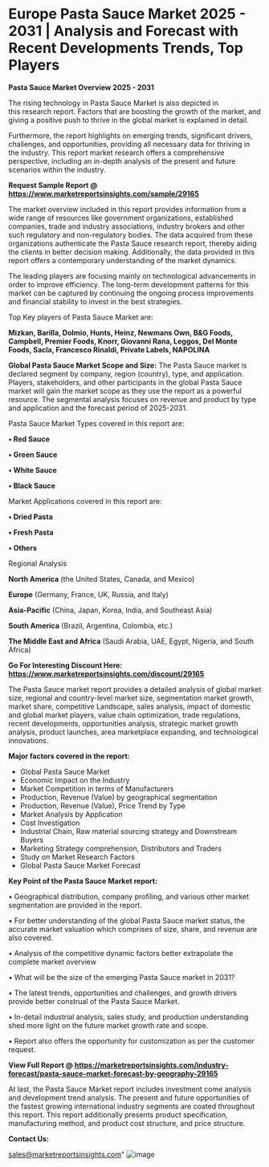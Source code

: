 # Europe Pasta Sauce Market 2025 - 2031 | Analysis and Forecast with Recent Developments Trends, Top Players

<Strong> Pasta Sauce Market Overview 2025 - 2031</strong>

The rising technology in Pasta Sauce Market is also depicted in this research report. Factors that are boosting the growth of the market, and giving a positive push to thrive in the global market is explained in detail.

Furthermore, the report highlights on emerging trends, significant drivers, challenges, and opportunities, providing all necessary data for thriving in the industry. This report market research offers a comprehensive perspective, including an in-depth analysis of the present and future scenarios within the industry.

<strong>Request Sample Report @ <a href=https://www.marketreportsinsights.com/sample/29165>https://www.marketreportsinsights.com/sample/29165</a></strong>

The market overview included in this report provides information from a wide range of resources like government organizations, established companies, trade and industry associations, industry brokers and other such regulatory and non-regulatory bodies. The data acquired from these organizations authenticate the Pasta Sauce research report, thereby aiding the clients in better decision making. Additionally, the data provided in this report offers a contemporary understanding of the market dynamics.

The leading players are focusing mainly on technological advancements in order to improve efficiency. The long-term development patterns for this market can be captured by continuing the ongoing process improvements and financial stability to invest in the best strategies.

Top Key players of Pasta Sauce Market are:

<strong>Mizkan, Barilla, Dolmio, Hunts, Heinz, Newmans Own, B&G Foods, Campbell, Premier Foods, Knorr, Giovanni Rana, Leggos, Del Monte Foods, Sacla, Francesco Rinaldi, Private Labels, NAPOLINA</strong>

<strong><b>Global Pasta Sauce Market Scope and Size:</b></strong>
The Pasta Sauce market is declared segment by company, region (country), type, and application. Players, stakeholders, and other participants in the global Pasta Sauce market will gain the market scope as they use the report as a powerful resource. The segmental analysis focuses on revenue and product by type and application and the forecast period of 2025-2031.

Pasta Sauce Market Types covered in this report are:

<strong>• Red Sauce

• Green Sauce

• White Sauce

• Black Sauce</strong>

Market Applications covered in this report are:

<strong>• Dried Pasta

• Fresh Pasta

• Others</strong> 

Regional Analysis

<strong>North America</strong> (the United States, Canada, and Mexico)

<strong>Europe</strong> (Germany, France, UK, Russia, and Italy)

<strong>Asia-Pacific</strong> (China, Japan, Korea, India, and Southeast Asia)

<strong>South America</strong> (Brazil, Argentina, Colombia, etc.)

<strong>The Middle East and Africa</strong> (Saudi Arabia, UAE, Egypt, Nigeria, and South Africa)

<strong>Go For Interesting Discount Here: <a href=https://www.marketreportsinsights.com/discount/29165>https://www.marketreportsinsights.com/discount/29165</a></strong>

The Pasta Sauce market report provides a detailed analysis of global market size, regional and country-level market size, segmentation market growth, market share, competitive Landscape, sales analysis, impact of domestic and global market players, value chain optimization, trade regulations, recent developments, opportunities analysis, strategic market growth analysis, product launches, area marketplace expanding, and technological innovations.

<strong><b>Major factors covered in the report:</b></strong>
<ul>
  <li>Global Pasta Sauce Market </li>
  <li>Economic Impact on the Industry</li>
  <li>Market Competition in terms of Manufacturers</li>
  <li>Production, Revenue (Value) by geographical segmentation</li>
  <li>Production, Revenue (Value), Price Trend by Type</li>
  <li>Market Analysis by Application</li>
  <li>Cost Investigation</li>
  <li>Industrial Chain, Raw material sourcing strategy and Downstream Buyers</li>
  <li>Marketing Strategy comprehension, Distributors and Traders</li>
  <li>Study on Market Research Factors</li>
  <li>Global Pasta Sauce Market Forecast</li>
</ul>

<strong><b>Key Point of the Pasta Sauce Market report:</b></strong>

• Geographical distribution, company profiling, and various other market segmentation are provided in the report.

• For better understanding of the global Pasta Sauce market status, the accurate market valuation which comprises of size, share, and revenue are also covered.

• Analysis of the competitive dynamic factors better extrapolate the complete market overview

• What will be the size of the emerging Pasta Sauce market in 2031?

• The latest trends, opportunities and challenges, and growth drivers provide better construal of the Pasta Sauce Market.

• In-detail industrial analysis, sales study, and production understanding shed more light on the future market growth rate and scope.

• Report also offers the opportunity for customization as per the customer request.

<strong><b>View Full Report @ <a href=https://marketreportsinsights.com/industry-forecast/pasta-sauce-market-forecast-by-geography-29165>https://marketreportsinsights.com/industry-forecast/pasta-sauce-market-forecast-by-geography-29165</a></b></strong>


At last, the Pasta Sauce Market report includes investment come analysis and development trend analysis. The present and future opportunities of the fastest growing international industry segments are coated throughout this report. This report additionally presents product specification, manufacturing method, and product cost structure, and price structure.

<strong>Contact Us:</strong>

sales@marketreportsinsights.com"
![image](https://github.com/user-attachments/assets/a4d3af9a-2412-4549-9606-692c28a5d120)
